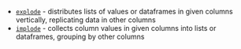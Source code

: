 [//]: # (title: Explode/implode columns)

* [`explode`](explode.md) - distributes lists of values or dataframes in given columns vertically, replicating data in other columns
* [`implode`](implode.md) - collects column values in given columns into lists or dataframes, grouping by other columns
